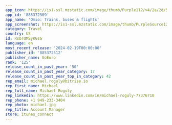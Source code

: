 ```yaml
---
app_icon: https://is1-ssl.mzstatic.com/image/thumb/Purple112/v4/2a/2d/5d/2a2d5d10-95e2-d3c2-7bc3-72d0e54aab0f/AppIcon-1x_U007emarketing-0-8-0-85-220-0.png/1024x1024bb.png
app_id: '885372509'
app_name: 'Omio: Trains, buses & flights'
app_screenshot: https://is1-ssl.mzstatic.com/image/thumb/PurpleSource126/v4/f0/28/dd/f028dd0a-6237-c025-d715-64a22edd0302/cc75b7a7-c90e-4bf6-bae6-f823ec43da48_1__U00281_U0029.png/1284x2778bb.png
category: Travel
country: US
id: RsbTQMSyKGsG
language: en
most_recent_release: '2024-02-19T00:00:00'
publisher_id: '885372512'
publisher_name: GoEuro
rank: '125'
release_count_in_past_year: '50'
release_count_in_past_year_category: 17
release_count_in_past_year_top_in_category: 42
rep_email: michael.roguly@bitrise.io
rep_first_name: Michael
rep_full_name: Michael Roguly
rep_linkedin: https://www.linkedin.com/in/michael-roguly-77376710
rep_phone: +1 949-233-3404
rep_photo: michael.jpg
rep_title: Account Manager
store: itunes_connect
---
```


